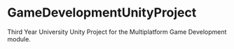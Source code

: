 # GameDevelopmentUnityProject
Third Year University Unity Project for the Multiplatform Game Development module.
